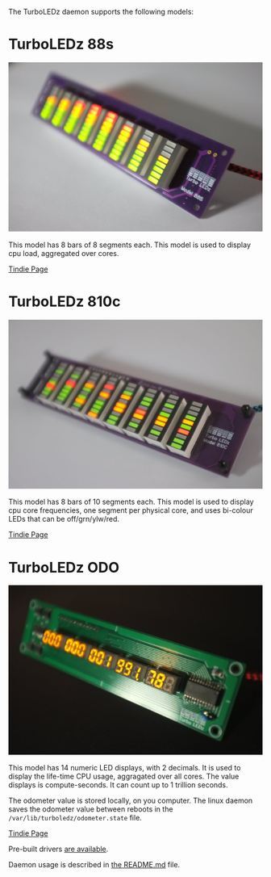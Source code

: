 The TurboLEDz daemon supports the following models:

# TurboLEDz 88s

![model88s](images/model88s.jpeg)

This model has 8 bars of 8 segments each.
This model is used to display cpu load, aggregated over cores.

[Tindie Page](https://www.tindie.com/products/stolk/turboledz-88s-cpu-load-graph-kit/)

# TurboLEDz 810c

![model810c](images/model810c.jpeg)

This model has 8 bars of 10 segments each.
This model is used to display cpu core frequencies, one segment per physical core, and uses bi-colour LEDs that can be off/grn/ylw/red.

[Tindie Page](https://www.tindie.com/products/stolk/turboledz-810c-frequency-graph-kit/)

# TurboLEDz ODO

![modelodo](images/modelodo.jpeg)

This model has 14 numeric LED displays, with 2 decimals.
It is used to display the life-time CPU usage, aggragated over all cores.
The value displays is compute-seconds.
It can count up to 1 trillion seconds.

The odometer value is stored locally, on you computer.
The linux daemon saves the odometer value between reboots in the `/var/lib/turboledz/odometer.state` file.

[Tindie Page](https://www.tindie.com/products/stolk/cpu-odometer/)

Pre-built drivers [are available](https://turboledz.com/drivers.html).

Daemon usage is described in [the README.md](https://github.com/stolk/turboledz) file.


